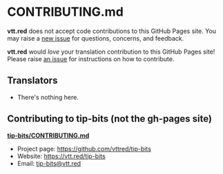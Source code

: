 # CONTRIBUTING.md

**vtt.red** does not accept code contributions to this GitHub Pages site. You may raise a [new issue][1] for questions, concerns, and feedback.

**vtt.red** would *love* your translation contribution to this GitHub Pages site! Please raise [an issue][2] for instructions on how to contribute.

## Translators

* There's nothing here.

## Contributing to tip-bits (not the gh-pages site)

**[tip-bits/CONTRIBUTING.md][3]**

* Project page: <https://github.com/vttred/tip-bits>
* Website: <https://vtt.red/tip-bits>
* Email: <tip-bits@vtt.red>

[1]: <https://github.com/vttred/tip-bits/issues/new?title=[gh-pages]> "tip-bits gh-pages new issue"
[2]: <https://github.com/vttred/tip-bits/issues/new?title=[i18n][gh-pages]> "tip-bits gh-pages new i18n issue"
[3]: <https://github.com/vttred/tip-bits/CONTRIBUTING.md> "main branch CONTRIBUTING.md"